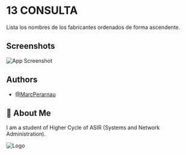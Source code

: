 # 13 CONSULTA
Lista los nombres de los fabricantes ordenados de forma ascendente.


## Screenshots

![App Screenshot](https://github.com/MarcPerarnau/MYSQL/assets/151735878/ab7cff38-3c0f-4789-8587-2ff89e55f263)



## Authors

- [@MarcPerarnau](https://github.com/MarcPerarnau)


## 🚀 About Me
I am a student of Higher Cycle of ASIR (Systems and Network Administration).


![Logo](https://github.com/MarcPerarnau/MV/assets/151735878/dbd36d50-971f-4147-8b66-0c489954895e)
